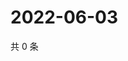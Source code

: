 # 2022-06-03

共 0 条

<!-- BEGIN WEIBO -->
<!-- 最后更新时间 Fri Jun 03 2022 14:07:10 GMT+0800 (China Standard Time) -->

<!-- END WEIBO -->
